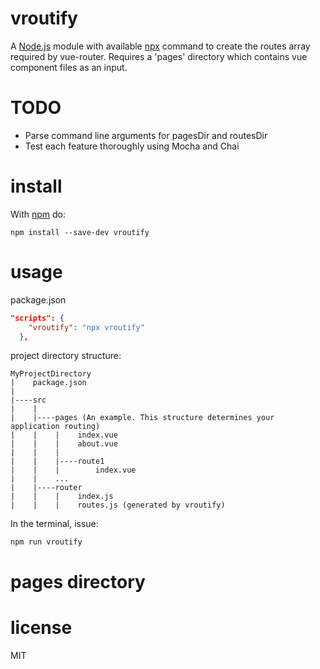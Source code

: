 # vroutify

A [Node.js](https://nodejs.org) module with available [npx](https://www.npmjs.com/package.npx) command to create the routes array required by vue-router.
Requires a 'pages' directory which contains vue component files as an input.

# TODO

- Parse command line arguments for pagesDir and routesDir
- Test each feature thoroughly using Mocha and Chai

# install

With [npm](http://npmjs.org) do:

```
npm install --save-dev vroutify
```

# usage

package.json

```json
"scripts": {
    "vroutify": "npx vroutify"
  },
```

project directory structure:

```
MyProjectDirectory
|    package.json
|
|----src
|    |
|    |----pages (An example. This structure determines your application routing)
|    |    |    index.vue
|    |    |    about.vue
|    |    |
|    |    |----route1
|    |    |        index.vue
|    |    ...
|    |----router
|    |    |    index.js
|    |    |    routes.js (generated by vroutify)
```

In the terminal, issue:

```
npm run vroutify
```

# pages directory

# license

MIT
